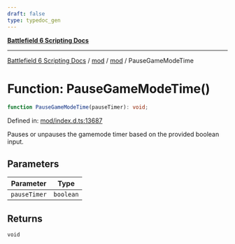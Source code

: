 ```yaml
---
draft: false
type: typedoc_gen
---
```


[**Battlefield 6 Scripting Docs**](../../../_index.md)

***

[Battlefield 6 Scripting Docs](../../../_index.md) / [mod](../../_index.md) / [mod](../_index.md) / PauseGameModeTime

# Function: PauseGameModeTime()

```ts
function PauseGameModeTime(pauseTimer): void;
```

Defined in: [mod/index.d.ts:13687](https://github.com/battlefield-portal-community/portal-docs/blob/ff09b2690670f74de7e97198022e5a97ff1161ff/generators/santiago/mod/index.d.ts#L13687)

Pauses or unpauses the gamemode timer based on the provided boolean input.

## Parameters

| Parameter | Type |
| ------ | ------ |
| `pauseTimer` | `boolean` |

## Returns

`void`
